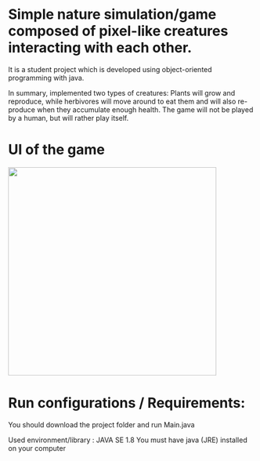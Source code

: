 # Simple nature simulation/game composed of pixel-like creatures interacting with each other.

It is a student project which is developed using object-oriented programming with java.

In summary, implemented two types of creatures:
Plants will grow and reproduce, while herbivores will move around to eat them and will also re-produce when they accumulate enough health. 
The game will not be played by a human, but will rather play itself.


# UI of the game 

<img src="https://github.com/yigitsarioglu/naturesimulator/blob/main/naturesimulation.jpg" width="425" height="425">



# Run configurations / Requirements:

You should download the project folder and run Main.java 

Used environment/library : JAVA SE 1.8
You must have java (JRE) installed on your computer
